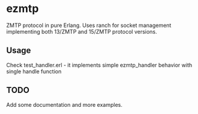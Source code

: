 ezmtp
=====

ZMTP protocol in pure Erlang. Uses ranch for socket management implementing both 13/ZMTP and 15/ZMTP protocol versions.

Usage
-----

Check test_handler.erl - it implements simple ezmtp_handler behavior with single handle function

TODO
----

Add some documentation and more examples.